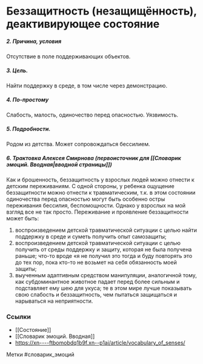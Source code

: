 #  Беззащитность (незащищённость), деактивирующее состояние 

##### 2. Причина, условия
Отсутствие в поле поддерживающих объектов. 

##### 3. Цель.
Найти поддержку в среде, в том числе через демонстрацию.

##### 4. По-простому
Слабость, малость, одиночество перед опасностью. Уязвимость.

##### 5. Подробности.
Родом из детства. Может сопровождаться бессилием.

##### 6. Трактовка Алексея Смирнова (первоисточник для [[Словарик эмоций. Вводная|вводной страницы]])
Как и брошенность, беззащитность у взрослых людей можно отнести к детским переживаниям. С одной стороны, у ребенка ощущение беззащитности можно отнести к травматическим, т.к. в этом состоянии одиночества перед опасностью могут быть особенно остры переживания бессилия, беспомощности. Однако у взрослых на мой взгляд все не так просто. Переживание и проявление беззащитности может быть:  
1) воспроизведением детской травматической ситуации с целью найти поддержку в среде и суметь получить опыт самозащиты;  
2) воспроизведением детской травматической ситуации с целью получить от среды поддержку и защиту, которая не была получена раньше; что-то вроде «я не получил это тогда и буду повторять это до тех пор, пока кто-то не возьмет на себя обязанность моей защиты;   
3) выученным адаптивным средством манипуляции, аналогичной тому, как субдоминантное животное падает перед более сильным и подставляет ему шею для укуса; те в этом мире лучше показывать свою слабость и беззащитность, чем пытаться защищаться и нарываться на неприятности.


### Ссылки
- [[Состояние]]
- [[Словарик эмоций. Вводная]]
- https://xn----ftbomobdq1b9f.xn--p1ai/article/vocabulary_of_senses/

Метки #словарик_эмоций 


